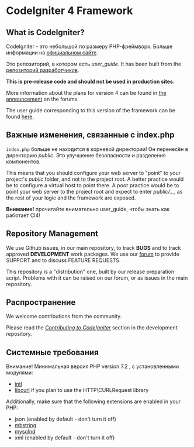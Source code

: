 # CodeIgniter 4 Framework

## What is CodeIgniter?

CodeIgniter - это небольшой по размеру PHP-фреймворк. 
Больше информации на [официальном сайте](http://codeigniter.com).

Это репозиторий, в котором есть *user_guide*. It has been built from the 
[репозиторий разработчиков](https://github.com/codeigniter4/CodeIgniter4).

**This is pre-release code and should not be used in production sites.**

More information about the plans for version 4 can be found in [the announcement](http://forum.codeigniter.com/thread-62615.html) on the forums.

The user guide corresponding to this version of the framework can be found
[here](https://codeigniter4.github.io/userguide/). 


## Важные изменения, связанные с index.php

`index.php` больше не находится в корневой директории! Он перенесён в директорию *public*. Это улучшение безопасности и разделения компонентов.

This means that you should configure your web server to "point" to your project's *public* folder, and
not to the project root. A better practice would be to configure a virtual host to point there. A poor practice would be to point your web server to the project root and expect to enter *public/...*, as the rest of your logic and the
framework are exposed.

**Внимание!** прочитайте внимательно user_guide, чтобы знать как работает CI4!

## Repository Management

We use Github issues, in our main repository, to track **BUGS** and to track approved **DEVELOPMENT** work packages.
We use our [forum](http://forum.codeigniter.com) to provide SUPPORT and to discuss
FEATURE REQUESTS.

This repository is a "distribution" one, built by our release preparation script. 
Problems with it can be raised on our forum, or as issues in the main repository.

## Распространение

We welcome contributions from the community.

Please read the [*Contributing to CodeIgniter*](https://github.com/codeigniter4/CodeIgniter4/blob/develop/contributing.md) section in the development repository.

## Системные требования

Внимание! Минимальная версия PHP version 7.2 , с установленными модулями: 

- [intl](http://php.net/manual/en/intl.requirements.php)
- [libcurl](http://php.net/manual/en/curl.requirements.php) if you plan to use the HTTP\CURLRequest library

Additionally, make sure that the following extensions are enabled in your PHP:

- json (enabled by default - don't turn it off)
- [mbstring](http://php.net/manual/en/mbstring.installation.php)
- [mysqlnd](http://php.net/manual/en/mysqlnd.install.php)
- xml (enabled by default - don't turn it off)
